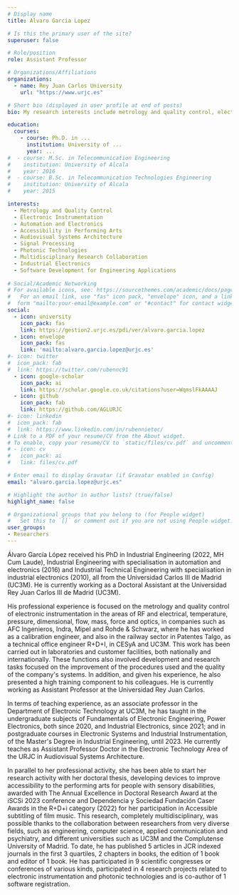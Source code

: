 ```yaml
---
# Display name
title: Alvaro Garcia Lopez

# Is this the primary user of the site?
superuser: false

# Role/position
role: Assistant Professor

# Organizations/Affiliations
organizations:
  - name: Rey Juan Carlos University
    url: "https://www.urjc.es"

# Short bio (displayed in user profile at end of posts)
bio: My research interests include metrology and quality control, electronic instrumentation, accessibility in performing arts, and multidisciplinary collaboration in engineering.

education:
  courses:
    - course: Ph.D. in ...
      institution: University of ...
      year: ...
#  - course: M.Sc. in Telecommunication Engineering
#    institution: University of Alcala
#    year: 2016
#  - course: B.Sc. in Telecommunication Technologies Engineering
#    institution: University of Alcala
#    year: 2015

interests:
  - Metrology and Quality Control
  - Electronic Instrumentation
  - Automation and Electronics
  - Accessibility in Performing Arts
  - Audiovisual Systems Architecture
  - Signal Processing
  - Photonic Technologies
  - Multidisciplinary Research Collaboration
  - Industrial Electronics
  - Software Development for Engineering Applications
  
# Social/Academic Networking
# For available icons, see: https://sourcethemes.com/academic/docs/page-builder/#icons
#   For an email link, use "fas" icon pack, "envelope" icon, and a link in the
#  form "mailto:your-email@example.com" or "#contact" for contact widget.
social:
  - icon: university
    icon_pack: fas
    link: https://gestion2.urjc.es/pdi/ver/alvaro.garcia.lopez
  - icon: envelope
    icon_pack: fas
    link: 'mailto:alvaro.garcia.lopez@urjc.es'
#- icon: twitter
#  icon_pack: fab
#  link: https://twitter.com/rubennc91
  - icon: google-scholar
    icon_pack: ai
    link: https://scholar.google.co.uk/citations?user=WqmslFkAAAAJ
  - icon: github
    icon_pack: fab
    link: https://github.com/AGLURJC
#- icon: linkedin
#  icon_pack: fab
#  link: https://www.linkedin.com/in/rubennietoc/
# Link to a PDF of your resume/CV from the About widget.
# To enable, copy your resume/CV to `static/files/cv.pdf` and uncomment the lines below.
# - icon: cv
#   icon_pack: ai
#   link: files/cv.pdf

# Enter email to display Gravatar (if Gravatar enabled in Config)
email: "alvaro.garcia.lopez@urjc.es"

# Highlight the author in author lists? (true/false)
highlight_name: false

# Organizational groups that you belong to (for People widget)
#   Set this to `[]` or comment out if you are not using People widget.
user_groups:
- Researchers
---
```

Álvaro García López received his PhD in Industrial Engineering (2022, MH Cum Laude), Industrial Engineering with specialisation in automation and electronics (2016) and Industrial Technical Engineering with specialisation in industrial electronics (2010), all from the Universidad Carlos III de Madrid (UC3M). He is currently working as a Doctoral Assistant at the Universidad Rey Juan Carlos III de Madrid (UC3M). 

His professional experience is focused on the metrology and quality control of electronic instrumentation in the areas of RF and electrical, temperature, pressure, dimensional, flow, mass, force and optics, in companies such as AFC Ingenieros, Indra, Mipel and Rohde & Schwarz, where he has worked as a calibration engineer, and also in the railway sector in Patentes Talgo, as a technical office engineer R+D+I, in CESyA and UC3M. This work has been carried out in laboratories and customer facilities, both nationally and internationally. These functions also involved development and research tasks focused on the improvement of the procedures used and the quality of the company's systems. In addition, and given his experience, he also presented a high training component to his colleagues. He is currently working as Assistant Professor at the Universidad Rey Juan Carlos.

In terms of teaching experience, as an associate professor in the Department of Electronic Technology at UC3M, he has taught in the undergraduate subjects of Fundamentals of Electronic Engineering, Power Electronics, both since 2020, and Industrial Electronics, since 2021; and in postgraduate courses in Electronic Systems and Industrial Instrumentation, of the Master's Degree in Industrial Engineering, until 2023. He currently teaches as Assistant Professor Doctor in the Electronic Technology Area of the URJC in Audiovisual Systems Architecture.

In parallel to her professional activity, she has been able to start her research activity with her doctoral thesis, developing devices to improve accessibility to the performing arts for people with sensory disabilities, awarded with The Annual Excellence in Doctoral Research Award at the iSCSi 2023 conference and Dependencia y Sociedad Fundación Caser Awards in the R+D+i category (2022) for her participation in Accessible subtitling of film music. This research, completely multidisciplinary, was possible thanks to the collaboration between researchers from very diverse fields, such as engineering, computer science, applied communication and psychiatry, and different universities such as UC3M and the Complutense University of Madrid. To date, he has published 5 articles in JCR indexed journals in the first 3 quartiles, 2 chapters in books, the edition of 1 book and editor of 1 book. He has participated in 9 scientific congresses or conferences of various kinds, participated in 4 research projects related to electronic instrumentation and photonic technologies and is co-author of 1 software registration. 
